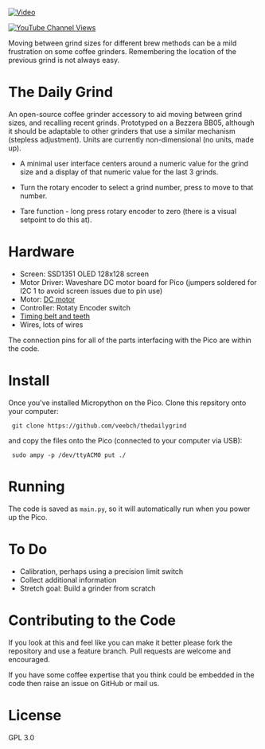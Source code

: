 
[![Video](https://img.youtube.com/vi/E5sn0s1Zz4U/0.jpg)](https://www.youtube.com/watch?v=E5sn0s1Zz4U)

[![YouTube Channel Views](https://img.shields.io/youtube/channel/views/UCz5BOU9J9pB_O0B8-rDjCWQ?label=YouTube&style=social)](https://www.youtube.com/channel/UCz5BOU9J9pB_O0B8-rDjCWQ)

Moving between grind sizes for different brew methods can be a mild frustration on some coffee grinders. Remembering the location of the previous grind is not always easy.

# The Daily Grind

An open-source coffee grinder accessory to aid moving between grind sizes, and recalling recent grinds. Prototyped on a Bezzera BB05, although it should be adaptable to other grinders that use a similar mechanism (stepless adjustment). Units are currently non-dimensional (no units, made up).

- A minimal user interface centers around a numeric value for the grind size and a display of that numeric value for the last 3 grinds. 

- Turn the rotary encoder to select a grind number, press to move to that number.

- Tare function - long press rotary encoder to zero (there is a visual setpoint to do this at).

# Hardware

- Screen: SSD1351 OLED 128x128 screen
- Motor Driver: Waveshare DC motor board for Pico (jumpers soldered for I2C 1 to avoid screen issues due to pin use)
- Motor: [DC motor](https://www.amazon.de/gp/product/B0824V7YGT)
- Controller: Rotaty Encoder switch
- [Timing belt and teeth](https://www.amazon.de/gp/product/B09KGJXQ4N)
- Wires, lots of wires

The connection pins for all of the parts interfacing with the Pico are within the code.

# Install

Once you've installed Micropython on the Pico. Clone this repsitory onto your computer:

     git clone https://github.com/veebch/thedailygrind

and copy the files onto the Pico (connected to your computer via USB):

     sudo ampy -p /dev/ttyACM0 put ./


# Running

The code is saved as `main.py`, so it will automatically run when you power up the Pico.

# To Do

- Calibration, perhaps using a precision limit switch
- Collect additional information
- Stretch goal: Build a grinder from scratch

# Contributing to the Code

If you look at this and feel like you can make it better please fork the repository and use a feature branch. Pull requests are welcome and encouraged.

If you have some coffee expertise that you think could be embedded in the code then raise an issue on GitHub or mail us.
 
# License 

GPL 3.0
